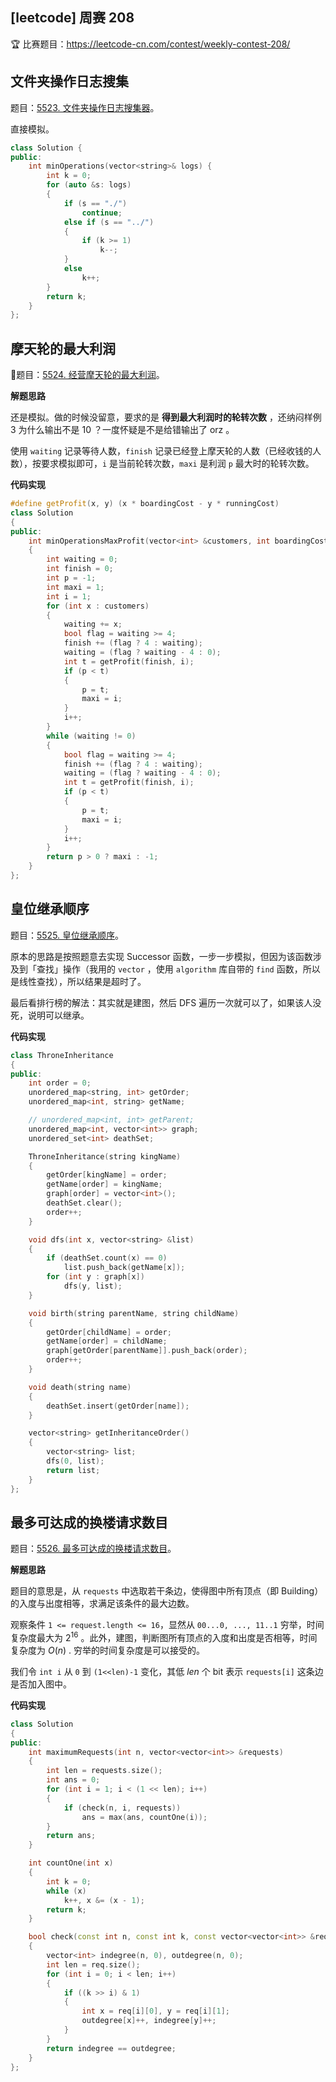 ## [leetcode] 周赛 208

🏆 比赛题目：https://leetcode-cn.com/contest/weekly-contest-208/

## 文件夹操作日志搜集

题目：[5523. 文件夹操作日志搜集器](https://leetcode-cn.com/problems/crawler-log-folder/)。

直接模拟。

```cpp
class Solution {
public:
    int minOperations(vector<string>& logs) {
        int k = 0;
        for (auto &s: logs)
        {
            if (s == "./")
                continue;
            else if (s == "../")
            {
                if (k >= 1)
                    k--;
            }
            else
                k++;
        }
        return k;
    }
};
```

## 摩天轮的最大利润

🎡题目：[5524. 经营摩天轮的最大利润](https://leetcode-cn.com/problems/maximum-profit-of-operating-a-centennial-wheel/)。

**解题思路**

还是模拟。做的时候没留意，要求的是 **得到最大利润时的轮转次数** ，还纳闷样例 3 为什么输出不是 10 ？一度怀疑是不是给错输出了 orz 。

使用 `waiting` 记录等待人数，`finish` 记录已经登上摩天轮的人数（已经收钱的人数），按要求模拟即可，`i` 是当前轮转次数，`maxi` 是利润 `p` 最大时的轮转次数。

**代码实现**

```cpp
#define getProfit(x, y) (x * boardingCost - y * runningCost)
class Solution
{
public:
    int minOperationsMaxProfit(vector<int> &customers, int boardingCost, int runningCost)
    {
        int waiting = 0;
        int finish = 0;
        int p = -1;
        int maxi = 1;
        int i = 1;
        for (int x : customers)
        {
            waiting += x;
            bool flag = waiting >= 4;
            finish += (flag ? 4 : waiting);
            waiting = (flag ? waiting - 4 : 0);
            int t = getProfit(finish, i);
            if (p < t)
            {
                p = t;
                maxi = i;
            }
            i++;
        }
        while (waiting != 0)
        {
            bool flag = waiting >= 4;
            finish += (flag ? 4 : waiting);
            waiting = (flag ? waiting - 4 : 0);
            int t = getProfit(finish, i);
            if (p < t)
            {
                p = t;
                maxi = i;
            }
            i++;
        }
        return p > 0 ? maxi : -1;
    }
};
```



## 皇位继承顺序

题目：[5525. 皇位继承顺序](https://leetcode-cn.com/problems/throne-inheritance/)。

原本的思路是按照题意去实现 Successor 函数，一步一步模拟，但因为该函数涉及到「查找」操作（我用的 `vector` ，使用 `algorithm` 库自带的 `find` 函数，所以是线性查找），所以结果是超时了。

最后看排行榜的解法：其实就是建图，然后 DFS 遍历一次就可以了，如果该人没死，说明可以继承。

**代码实现**

```cpp
class ThroneInheritance
{
public:
    int order = 0;
    unordered_map<string, int> getOrder;
    unordered_map<int, string> getName;

    // unordered_map<int, int> getParent;
    unordered_map<int, vector<int>> graph;
    unordered_set<int> deathSet;

    ThroneInheritance(string kingName)
    {
        getOrder[kingName] = order;
        getName[order] = kingName;
        graph[order] = vector<int>();
        deathSet.clear();
        order++;
    }

    void dfs(int x, vector<string> &list)
    {
        if (deathSet.count(x) == 0)
            list.push_back(getName[x]);
        for (int y : graph[x])
            dfs(y, list);
    }

    void birth(string parentName, string childName)
    {
        getOrder[childName] = order;
        getName[order] = childName;
        graph[getOrder[parentName]].push_back(order);
        order++;
    }

    void death(string name)
    {
        deathSet.insert(getOrder[name]);
    }

    vector<string> getInheritanceOrder()
    {
        vector<string> list;
        dfs(0, list);
        return list;
    }
};

```

## 最多可达成的换楼请求数目

题目：[5526. 最多可达成的换楼请求数目](https://leetcode-cn.com/problems/maximum-number-of-achievable-transfer-requests/)。

**解题思路**

题目的意思是，从 `requests` 中选取若干条边，使得图中所有顶点（即 Building）的入度与出度相等，求满足该条件的最大边数。

观察条件 `1 <= request.length <= 16`，显然从 `00...0, ..., 11..1` 穷举，时间复杂度最大为 $2^{16}$ 。此外，建图，判断图所有顶点的入度和出度是否相等，时间复杂度为 $O(n)$ . 穷举的时间复杂度是可以接受的。

我们令 `int i` 从 `0` 到 `(1<<len)-1` 变化，其低 $len$ 个 bit 表示 `requests[i]` 这条边是否加入图中。

**代码实现**

```cpp
class Solution
{
public:
    int maximumRequests(int n, vector<vector<int>> &requests)
    {
        int len = requests.size();
        int ans = 0;
        for (int i = 1; i < (1 << len); i++)
        {
            if (check(n, i, requests))
                ans = max(ans, countOne(i));
        }
        return ans;
    }

    int countOne(int x)
    {
        int k = 0;
        while (x)
            k++, x &= (x - 1);
        return k;
    }

    bool check(const int n, const int k, const vector<vector<int>> &req)
    {
        vector<int> indegree(n, 0), outdegree(n, 0);
        int len = req.size();
        for (int i = 0; i < len; i++)
        {
            if ((k >> i) & 1)
            {
                int x = req[i][0], y = req[i][1];
                outdegree[x]++, indegree[y]++;
            }
        }
        return indegree == outdegree;
    }
};
```

